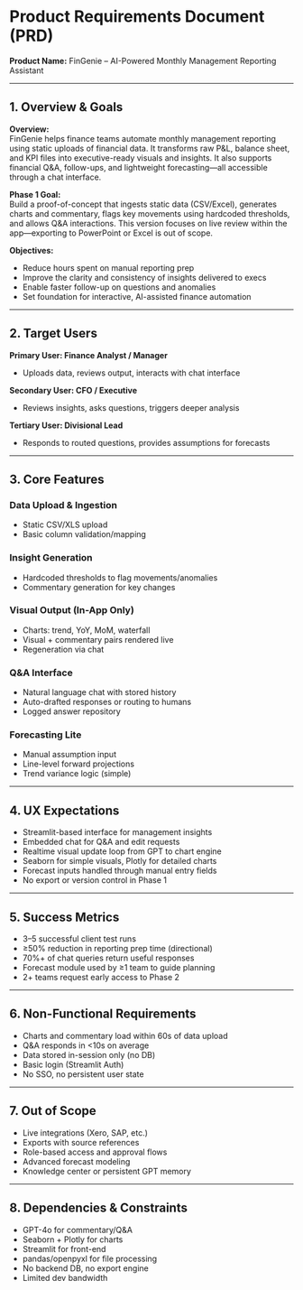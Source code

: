 
# Product Requirements Document (PRD)

**Product Name:** FinGenie – AI-Powered Monthly Management Reporting Assistant

---

## 1. Overview & Goals

**Overview:**  
FinGenie helps finance teams automate monthly management reporting using static uploads of financial data. It transforms raw P&L, balance sheet, and KPI files into executive-ready visuals and insights. It also supports financial Q&A, follow-ups, and lightweight forecasting—all accessible through a chat interface.

**Phase 1 Goal:**  
Build a proof-of-concept that ingests static data (CSV/Excel), generates charts and commentary, flags key movements using hardcoded thresholds, and allows Q&A interactions. This version focuses on live review within the app—exporting to PowerPoint or Excel is out of scope.

**Objectives:**
- Reduce hours spent on manual reporting prep
- Improve the clarity and consistency of insights delivered to execs
- Enable faster follow-up on questions and anomalies
- Set foundation for interactive, AI-assisted finance automation

---

## 2. Target Users

**Primary User: Finance Analyst / Manager**  
- Uploads data, reviews output, interacts with chat interface

**Secondary User: CFO / Executive**  
- Reviews insights, asks questions, triggers deeper analysis

**Tertiary User: Divisional Lead**  
- Responds to routed questions, provides assumptions for forecasts

---

## 3. Core Features

### Data Upload & Ingestion
- Static CSV/XLS upload
- Basic column validation/mapping

### Insight Generation
- Hardcoded thresholds to flag movements/anomalies
- Commentary generation for key changes

### Visual Output (In-App Only)
- Charts: trend, YoY, MoM, waterfall
- Visual + commentary pairs rendered live
- Regeneration via chat

### Q&A Interface
- Natural language chat with stored history
- Auto-drafted responses or routing to humans
- Logged answer repository

### Forecasting Lite
- Manual assumption input
- Line-level forward projections
- Trend variance logic (simple)

---

## 4. UX Expectations

- Streamlit-based interface for management insights
- Embedded chat for Q&A and edit requests
- Realtime visual update loop from GPT to chart engine
- Seaborn for simple visuals, Plotly for detailed charts
- Forecast inputs handled through manual entry fields
- No export or version control in Phase 1

---

## 5. Success Metrics

- 3–5 successful client test runs
- ≥50% reduction in reporting prep time (directional)
- 70%+ of chat queries return useful responses
- Forecast module used by ≥1 team to guide planning
- 2+ teams request early access to Phase 2

---

## 6. Non-Functional Requirements

- Charts and commentary load within 60s of data upload
- Q&A responds in <10s on average
- Data stored in-session only (no DB)
- Basic login (Streamlit Auth)
- No SSO, no persistent user state

---

## 7. Out of Scope

- Live integrations (Xero, SAP, etc.)
- Exports with source references
- Role-based access and approval flows
- Advanced forecast modeling
- Knowledge center or persistent GPT memory

---

## 8. Dependencies & Constraints

- GPT-4o for commentary/Q&A
- Seaborn + Plotly for charts
- Streamlit for front-end
- pandas/openpyxl for file processing
- No backend DB, no export engine
- Limited dev bandwidth
